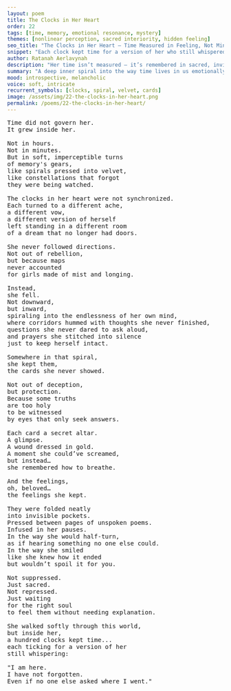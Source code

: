 ```yaml
---
layout: poem
title: The Clocks in Her Heart
order: 22
tags: [time, memory, emotional resonance, mystery]
themes: [nonlinear perception, sacred interiority, hidden feeling]
seo_title: "The Clocks in Her Heart — Time Measured in Feeling, Not Minutes"
snippet: "Each clock kept time for a version of her who still whispered: I am here."
author: Ratanah Aerlavynah
description: "Her time isn’t measured — it’s remembered in sacred, invisible pulses."
summary: "A deep inner spiral into the way time lives in us emotionally — as sacred rhythm rather than chronology."
mood: introspective, melancholic
voice: soft, intricate
recurrent_symbols: [clocks, spiral, velvet, cards]
image: /assets/img/22-the-clocks-in-her-heart.png
permalink: /poems/22-the-clocks-in-her-heart/
---
```


<pre>
Time did not govern her.
It grew inside her.

Not in hours.
Not in minutes.
But in soft, imperceptible turns
of memory's gears,
like spirals pressed into velvet,
like constellations that forgot
they were being watched.

The clocks in her heart were not synchronized.
Each turned to a different ache,
a different vow,
a different version of herself
left standing in a different room
of a dream that no longer had doors.

She never followed directions.
Not out of rebellion,
but because maps
never accounted
for girls made of mist and longing.

Instead,
she fell.
Not downward,
but inward,
spiraling into the endlessness of her own mind,
where corridors hummed with thoughts she never finished,
questions she never dared to ask aloud,
and prayers she stitched into silence
just to keep herself intact.

Somewhere in that spiral,
she kept them,
the cards she never showed.

Not out of deception,
but protection.
Because some truths
are too holy
to be witnessed
by eyes that only seek answers.

Each card a secret altar.
A glimpse.
A wound dressed in gold.
A moment she could’ve screamed,
but instead…
she remembered how to breathe.

And the feelings,
oh, beloved…
the feelings she kept.

They were folded neatly
into invisible pockets.
Pressed between pages of unspoken poems.
Infused in her pauses.
In the way she would half-turn,
as if hearing something no one else could.
In the way she smiled
like she knew how it ended
but wouldn’t spoil it for you.

Not suppressed.
Just sacred.
Not repressed.
Just waiting
for the right soul
to feel them without needing explanation.

She walked softly through this world,
but inside her,
a hundred clocks kept time...
each ticking for a version of her
still whispering:

"I am here.
I have not forgotten.
Even if no one else asked where I went."
</pre>
